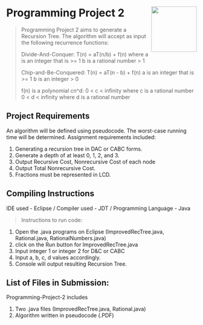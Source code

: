 # Programming Project 2 <img src="man/figures/logo.png" align="right" alt="" width="120" />

> Programming Project 2 aims to generate a Recursion Tree. The algorithm will accept as input 
> the following recurrence functions:
> 
> Divide-And-Conquer: T(n) = aT(n/b) + f(n) where
> a is an integer that is >= 1
> b is a rational number > 1
> 
>Chip-and-Be-Conquered: T(n) = aT(n - b) + f(n)
>a is an integer that is >= 1
>b is an integer > 0
>
>f(n) is a polynomial cn^d:
>0 < c < infinity where c is a rational number
>0 < d < infinity where d is a rational number

## Project Requirements

An algorithm will be defined using pseudocode.
The worst-case running time will be determined.
Assignment requirements included:

  1. Generating a recursion tree in DAC or CABC forms.
  2. Generate a depth of at least 0, 1, 2, and 3.
  3. Output Recursive Cost, Nonrecursive Cost of each node
  4. Output Total Nonrecursive Cost.
  5. Fractions must be represented in LCD.
  
## Compiling Instructions
IDE used - Eclipse / Compiler used - JDT / Programming Language - Java
> Instructions to run code: 
  1. Open the .java programs on Eclipse (ImprovedRecTree.java, Rational.java, RationalNumbers.java)
  2. click on the Run button for ImprovedRecTree.java
  3. Input integer 1 or integer 2 for D&C or CABC
  4. Input a, b, c, d values accordingly.
  5. Console will output resulting Recursion Tree.

## List of Files in Submission:
Programming-Project-2 includes 
1. Two .java files (ImprovedRecTree.java, Rational.java)
2. Algorithm written in pseudocode (.PDF)



